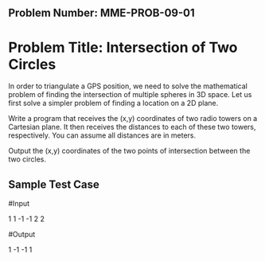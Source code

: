 Problem Number: MME-PROB-09-01
------------------------------

Problem Title: Intersection of Two Circles
==========================================

In order to triangulate a GPS position, we need to solve the mathematical problem of finding the intersection of multiple spheres in 3D space. Let us first solve a simpler problem of finding a location on a 2D plane.

Write a program that receives the (x,y) coordinates of two radio towers on a Cartesian plane. It then receives the distances to each of these two towers, respectively. You can assume all distances are in meters.

Output the (x,y) coordinates of the two points of intersection between the two circles.

Sample Test Case
----------------

#Input

1 1
-1 -1
2
2

#Output

1 -1
-1 1
